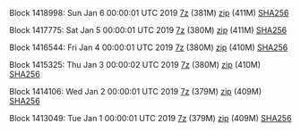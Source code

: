 Block 1418998: Sun Jan  6 00:00:01 UTC 2019 [7z](https://transfer.sh/iRKWa/bootstrap.dat.20190106.7z) (381M) [zip](https://transfer.sh/15doc2/bootstrap.dat.20190106.zip) (411M) [SHA256](https://transfer.sh/opNkh/sha256.txt)

Block 1417775: Sat Jan  5 00:00:01 UTC 2019 [7z](https://transfer.sh/kSbtY/bootstrap.dat.20190105.7z) (380M) [zip](https://transfer.sh/yy74c/bootstrap.dat.20190105.zip) (411M) [SHA256](https://transfer.sh/o28nB/sha256.txt)

Block 1416544: Fri Jan  4 00:00:01 UTC 2019 [7z](https://transfer.sh/H1guE/bootstrap.dat.20190104.7z) (380M) [zip](https://transfer.sh/hgiVK/bootstrap.dat.20190104.zip) (410M) [SHA256](https://transfer.sh/5Y41m/sha256.txt)

Block 1415325: Thu Jan  3 00:00:02 UTC 2019 [7z](https://transfer.sh/ael4U/bootstrap.dat.20190103.7z) (380M) [zip](https://transfer.sh/OlcXz/bootstrap.dat.20190103.zip) (410M) [SHA256](https://transfer.sh/fHuTW/sha256.txt)

Block 1414106: Wed Jan  2 00:00:01 UTC 2019 [7z]() (379M) [zip]() (409M) [SHA256]()

Block 1413049: Tue Jan  1 00:00:01 UTC 2019 [7z](https://transfer.sh/HXd1H/bootstrap.dat.20190101.7z) (379M) [zip](https://transfer.sh/10b4tc/bootstrap.dat.20190101.zip) (409M) [SHA256](https://transfer.sh/AWRhE/sha256.txt)
